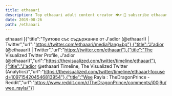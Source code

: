 ```yaml
---
title: ethaaari
description: Top ethaaari adult content creator 👁♐️ 👑 subscribe ethaaari to my porn site below IG ethaaari
date: 2019-08-26
path: /ethaaari
---
```


ethaaari
[{"title":"Туитове със съдържание от J'adior (@ethaaarI) | Twitter","url":"https://twitter.com/ethaaari/media?lang=bg"},{"title":"J'adior (@ethaaarI) | Twitter","url":"https://twitter.com/ethaaari"},{"title":"The Visualized Twitter Profile, J'adior (@ethaaarI)","url":"https://thevisualized.com/twitter/timeline/ethaaarI"},{"title":"J'adior @ethaaarI Timeline, The Visualized Twitter (Analytics)","url":"https://thevisualized.com/twitter/timeline/ethaaarI;focused=1097154204546813954"},{"title":"Wee Rayla : TheDragonPrince - Reddit","url":"https://www.reddit.com/r/TheDragonPrince/comments/i00j9u/wee_rayla/"}]

